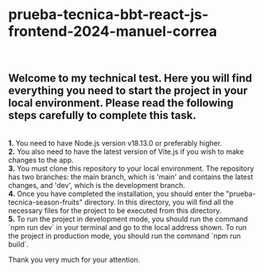 # prueba-tecnica-bbt-react-js-frontend-2024-manuel-correa
<br>
<h2>
Welcome to my technical test. Here you will find everything you need to start the project in your local environment. Please read the following steps carefully to complete this task.
</h2> 
<br>
<b>1.</b> You need to have Node.js version v18.13.0 or preferably higher.
<br>
<b>2.</b> You also need to have the latest version of Vite.js if you wish to make changes to the app.
<br>
<b>3.</b> You must clone this repository to your local environment. The repository has two branches: the main branch, which is 'main' and contains the latest changes, and 'dev', which is the development branch.
<br>
<b>4.</b> Once you have completed the installation, you should enter the "prueba-tecnica-season-fruits" directory. In this directory, you will find all the necessary files for the project to be executed from this directory.
<br>
<b>5.</b> To run the project in development mode, you should run the command `npm run dev` in your terminal and go to the local address shown. To run the project in production mode, you should run the command `npm run build`.
<br>

Thank you very much for your attention.
